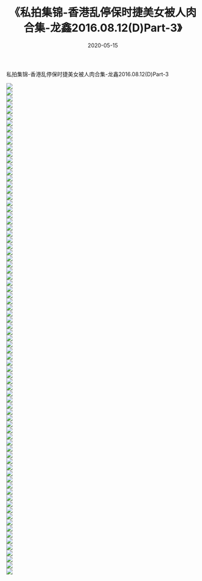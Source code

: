 ﻿---
layout: post
title:  《私拍集锦-香港乱停保时捷美女被人肉合集-龙鑫2016.08.12(D)Part-3》
date:   2020-05-15
img: http://imgx.orgx.ga/漏D/网络美图/2020/私拍集锦-香港乱停保时捷美女被人肉合集-龙鑫2016.08.12(D)Part-3/000.jpg
categories: [美女, 清纯, 唯美]
---

私拍集锦-香港乱停保时捷美女被人肉合集-龙鑫2016.08.12(D)Part-3

  ![](http://imgx.orgx.ga/漏D/网络美图/2020/私拍集锦-香港乱停保时捷美女被人肉合集-龙鑫2016.08.12(D)Part-3/001.jpg) <br> ![](http://imgx.orgx.ga/漏D/网络美图/2020/私拍集锦-香港乱停保时捷美女被人肉合集-龙鑫2016.08.12(D)Part-3/002.jpg) <br> ![](http://imgx.orgx.ga/漏D/网络美图/2020/私拍集锦-香港乱停保时捷美女被人肉合集-龙鑫2016.08.12(D)Part-3/003.jpg) <br> ![](http://imgx.orgx.ga/漏D/网络美图/2020/私拍集锦-香港乱停保时捷美女被人肉合集-龙鑫2016.08.12(D)Part-3/004.jpg) <br> ![](http://imgx.orgx.ga/漏D/网络美图/2020/私拍集锦-香港乱停保时捷美女被人肉合集-龙鑫2016.08.12(D)Part-3/005.jpg) <br> ![](http://imgx.orgx.ga/漏D/网络美图/2020/私拍集锦-香港乱停保时捷美女被人肉合集-龙鑫2016.08.12(D)Part-3/006.jpg) <br> ![](http://imgx.orgx.ga/漏D/网络美图/2020/私拍集锦-香港乱停保时捷美女被人肉合集-龙鑫2016.08.12(D)Part-3/007.jpg) <br> ![](http://imgx.orgx.ga/漏D/网络美图/2020/私拍集锦-香港乱停保时捷美女被人肉合集-龙鑫2016.08.12(D)Part-3/008.jpg) <br> ![](http://imgx.orgx.ga/漏D/网络美图/2020/私拍集锦-香港乱停保时捷美女被人肉合集-龙鑫2016.08.12(D)Part-3/009.jpg) <br> ![](http://imgx.orgx.ga/漏D/网络美图/2020/私拍集锦-香港乱停保时捷美女被人肉合集-龙鑫2016.08.12(D)Part-3/010.jpg) <br> ![](http://imgx.orgx.ga/漏D/网络美图/2020/私拍集锦-香港乱停保时捷美女被人肉合集-龙鑫2016.08.12(D)Part-3/011.jpg) <br> ![](http://imgx.orgx.ga/漏D/网络美图/2020/私拍集锦-香港乱停保时捷美女被人肉合集-龙鑫2016.08.12(D)Part-3/012.jpg) <br> ![](http://imgx.orgx.ga/漏D/网络美图/2020/私拍集锦-香港乱停保时捷美女被人肉合集-龙鑫2016.08.12(D)Part-3/013.jpg) <br> ![](http://imgx.orgx.ga/漏D/网络美图/2020/私拍集锦-香港乱停保时捷美女被人肉合集-龙鑫2016.08.12(D)Part-3/014.jpg) <br> ![](http://imgx.orgx.ga/漏D/网络美图/2020/私拍集锦-香港乱停保时捷美女被人肉合集-龙鑫2016.08.12(D)Part-3/015.jpg) <br> ![](http://imgx.orgx.ga/漏D/网络美图/2020/私拍集锦-香港乱停保时捷美女被人肉合集-龙鑫2016.08.12(D)Part-3/016.jpg) <br> ![](http://imgx.orgx.ga/漏D/网络美图/2020/私拍集锦-香港乱停保时捷美女被人肉合集-龙鑫2016.08.12(D)Part-3/017.jpg) <br> ![](http://imgx.orgx.ga/漏D/网络美图/2020/私拍集锦-香港乱停保时捷美女被人肉合集-龙鑫2016.08.12(D)Part-3/018.jpg) <br> ![](http://imgx.orgx.ga/漏D/网络美图/2020/私拍集锦-香港乱停保时捷美女被人肉合集-龙鑫2016.08.12(D)Part-3/019.jpg) <br> ![](http://imgx.orgx.ga/漏D/网络美图/2020/私拍集锦-香港乱停保时捷美女被人肉合集-龙鑫2016.08.12(D)Part-3/020.jpg) <br> ![](http://imgx.orgx.ga/漏D/网络美图/2020/私拍集锦-香港乱停保时捷美女被人肉合集-龙鑫2016.08.12(D)Part-3/021.jpg) <br> ![](http://imgx.orgx.ga/漏D/网络美图/2020/私拍集锦-香港乱停保时捷美女被人肉合集-龙鑫2016.08.12(D)Part-3/022.jpg) <br> ![](http://imgx.orgx.ga/漏D/网络美图/2020/私拍集锦-香港乱停保时捷美女被人肉合集-龙鑫2016.08.12(D)Part-3/023.jpg) <br> ![](http://imgx.orgx.ga/漏D/网络美图/2020/私拍集锦-香港乱停保时捷美女被人肉合集-龙鑫2016.08.12(D)Part-3/024.jpg) <br> ![](http://imgx.orgx.ga/漏D/网络美图/2020/私拍集锦-香港乱停保时捷美女被人肉合集-龙鑫2016.08.12(D)Part-3/025.jpg) <br> ![](http://imgx.orgx.ga/漏D/网络美图/2020/私拍集锦-香港乱停保时捷美女被人肉合集-龙鑫2016.08.12(D)Part-3/026.jpg) <br> ![](http://imgx.orgx.ga/漏D/网络美图/2020/私拍集锦-香港乱停保时捷美女被人肉合集-龙鑫2016.08.12(D)Part-3/027.jpg) <br> ![](http://imgx.orgx.ga/漏D/网络美图/2020/私拍集锦-香港乱停保时捷美女被人肉合集-龙鑫2016.08.12(D)Part-3/028.jpg) <br> ![](http://imgx.orgx.ga/漏D/网络美图/2020/私拍集锦-香港乱停保时捷美女被人肉合集-龙鑫2016.08.12(D)Part-3/029.jpg) <br> ![](http://imgx.orgx.ga/漏D/网络美图/2020/私拍集锦-香港乱停保时捷美女被人肉合集-龙鑫2016.08.12(D)Part-3/030.jpg) <br> ![](http://imgx.orgx.ga/漏D/网络美图/2020/私拍集锦-香港乱停保时捷美女被人肉合集-龙鑫2016.08.12(D)Part-3/031.jpg) <br> ![](http://imgx.orgx.ga/漏D/网络美图/2020/私拍集锦-香港乱停保时捷美女被人肉合集-龙鑫2016.08.12(D)Part-3/032.jpg) <br> ![](http://imgx.orgx.ga/漏D/网络美图/2020/私拍集锦-香港乱停保时捷美女被人肉合集-龙鑫2016.08.12(D)Part-3/033.jpg) <br> ![](http://imgx.orgx.ga/漏D/网络美图/2020/私拍集锦-香港乱停保时捷美女被人肉合集-龙鑫2016.08.12(D)Part-3/034.jpg) <br> ![](http://imgx.orgx.ga/漏D/网络美图/2020/私拍集锦-香港乱停保时捷美女被人肉合集-龙鑫2016.08.12(D)Part-3/035.jpg) <br> ![](http://imgx.orgx.ga/漏D/网络美图/2020/私拍集锦-香港乱停保时捷美女被人肉合集-龙鑫2016.08.12(D)Part-3/036.jpg) <br> ![](http://imgx.orgx.ga/漏D/网络美图/2020/私拍集锦-香港乱停保时捷美女被人肉合集-龙鑫2016.08.12(D)Part-3/037.jpg) <br> ![](http://imgx.orgx.ga/漏D/网络美图/2020/私拍集锦-香港乱停保时捷美女被人肉合集-龙鑫2016.08.12(D)Part-3/038.jpg) <br> ![](http://imgx.orgx.ga/漏D/网络美图/2020/私拍集锦-香港乱停保时捷美女被人肉合集-龙鑫2016.08.12(D)Part-3/039.jpg) <br> ![](http://imgx.orgx.ga/漏D/网络美图/2020/私拍集锦-香港乱停保时捷美女被人肉合集-龙鑫2016.08.12(D)Part-3/040.jpg) <br> ![](http://imgx.orgx.ga/漏D/网络美图/2020/私拍集锦-香港乱停保时捷美女被人肉合集-龙鑫2016.08.12(D)Part-3/041.jpg) <br> ![](http://imgx.orgx.ga/漏D/网络美图/2020/私拍集锦-香港乱停保时捷美女被人肉合集-龙鑫2016.08.12(D)Part-3/042.jpg) <br> ![](http://imgx.orgx.ga/漏D/网络美图/2020/私拍集锦-香港乱停保时捷美女被人肉合集-龙鑫2016.08.12(D)Part-3/043.jpg) <br> ![](http://imgx.orgx.ga/漏D/网络美图/2020/私拍集锦-香港乱停保时捷美女被人肉合集-龙鑫2016.08.12(D)Part-3/044.jpg) <br> ![](http://imgx.orgx.ga/漏D/网络美图/2020/私拍集锦-香港乱停保时捷美女被人肉合集-龙鑫2016.08.12(D)Part-3/045.jpg) <br> ![](http://imgx.orgx.ga/漏D/网络美图/2020/私拍集锦-香港乱停保时捷美女被人肉合集-龙鑫2016.08.12(D)Part-3/046.jpg) <br> ![](http://imgx.orgx.ga/漏D/网络美图/2020/私拍集锦-香港乱停保时捷美女被人肉合集-龙鑫2016.08.12(D)Part-3/047.jpg) <br> ![](http://imgx.orgx.ga/漏D/网络美图/2020/私拍集锦-香港乱停保时捷美女被人肉合集-龙鑫2016.08.12(D)Part-3/048.jpg) <br> ![](http://imgx.orgx.ga/漏D/网络美图/2020/私拍集锦-香港乱停保时捷美女被人肉合集-龙鑫2016.08.12(D)Part-3/049.jpg) <br> ![](http://imgx.orgx.ga/漏D/网络美图/2020/私拍集锦-香港乱停保时捷美女被人肉合集-龙鑫2016.08.12(D)Part-3/050.jpg) <br> ![](http://imgx.orgx.ga/漏D/网络美图/2020/私拍集锦-香港乱停保时捷美女被人肉合集-龙鑫2016.08.12(D)Part-3/051.jpg) <br> ![](http://imgx.orgx.ga/漏D/网络美图/2020/私拍集锦-香港乱停保时捷美女被人肉合集-龙鑫2016.08.12(D)Part-3/052.jpg) <br> ![](http://imgx.orgx.ga/漏D/网络美图/2020/私拍集锦-香港乱停保时捷美女被人肉合集-龙鑫2016.08.12(D)Part-3/053.jpg) <br> ![](http://imgx.orgx.ga/漏D/网络美图/2020/私拍集锦-香港乱停保时捷美女被人肉合集-龙鑫2016.08.12(D)Part-3/054.jpg) <br> ![](http://imgx.orgx.ga/漏D/网络美图/2020/私拍集锦-香港乱停保时捷美女被人肉合集-龙鑫2016.08.12(D)Part-3/055.jpg) <br> ![](http://imgx.orgx.ga/漏D/网络美图/2020/私拍集锦-香港乱停保时捷美女被人肉合集-龙鑫2016.08.12(D)Part-3/056.jpg) <br> ![](http://imgx.orgx.ga/漏D/网络美图/2020/私拍集锦-香港乱停保时捷美女被人肉合集-龙鑫2016.08.12(D)Part-3/057.jpg) <br> ![](http://imgx.orgx.ga/漏D/网络美图/2020/私拍集锦-香港乱停保时捷美女被人肉合集-龙鑫2016.08.12(D)Part-3/058.jpg) <br> ![](http://imgx.orgx.ga/漏D/网络美图/2020/私拍集锦-香港乱停保时捷美女被人肉合集-龙鑫2016.08.12(D)Part-3/059.jpg) <br> ![](http://imgx.orgx.ga/漏D/网络美图/2020/私拍集锦-香港乱停保时捷美女被人肉合集-龙鑫2016.08.12(D)Part-3/060.jpg) <br> ![](http://imgx.orgx.ga/漏D/网络美图/2020/私拍集锦-香港乱停保时捷美女被人肉合集-龙鑫2016.08.12(D)Part-3/061.jpg) <br> ![](http://imgx.orgx.ga/漏D/网络美图/2020/私拍集锦-香港乱停保时捷美女被人肉合集-龙鑫2016.08.12(D)Part-3/062.jpg) <br> ![](http://imgx.orgx.ga/漏D/网络美图/2020/私拍集锦-香港乱停保时捷美女被人肉合集-龙鑫2016.08.12(D)Part-3/063.jpg) <br> ![](http://imgx.orgx.ga/漏D/网络美图/2020/私拍集锦-香港乱停保时捷美女被人肉合集-龙鑫2016.08.12(D)Part-3/064.jpg) <br> ![](http://imgx.orgx.ga/漏D/网络美图/2020/私拍集锦-香港乱停保时捷美女被人肉合集-龙鑫2016.08.12(D)Part-3/065.jpg) <br> ![](http://imgx.orgx.ga/漏D/网络美图/2020/私拍集锦-香港乱停保时捷美女被人肉合集-龙鑫2016.08.12(D)Part-3/066.jpg) <br> ![](http://imgx.orgx.ga/漏D/网络美图/2020/私拍集锦-香港乱停保时捷美女被人肉合集-龙鑫2016.08.12(D)Part-3/067.jpg) <br> ![](http://imgx.orgx.ga/漏D/网络美图/2020/私拍集锦-香港乱停保时捷美女被人肉合集-龙鑫2016.08.12(D)Part-3/068.jpg) <br> ![](http://imgx.orgx.ga/漏D/网络美图/2020/私拍集锦-香港乱停保时捷美女被人肉合集-龙鑫2016.08.12(D)Part-3/069.jpg) <br> ![](http://imgx.orgx.ga/漏D/网络美图/2020/私拍集锦-香港乱停保时捷美女被人肉合集-龙鑫2016.08.12(D)Part-3/070.jpg) <br> ![](http://imgx.orgx.ga/漏D/网络美图/2020/私拍集锦-香港乱停保时捷美女被人肉合集-龙鑫2016.08.12(D)Part-3/071.jpg) <br> ![](http://imgx.orgx.ga/漏D/网络美图/2020/私拍集锦-香港乱停保时捷美女被人肉合集-龙鑫2016.08.12(D)Part-3/072.jpg) <br> ![](http://imgx.orgx.ga/漏D/网络美图/2020/私拍集锦-香港乱停保时捷美女被人肉合集-龙鑫2016.08.12(D)Part-3/073.jpg) <br> ![](http://imgx.orgx.ga/漏D/网络美图/2020/私拍集锦-香港乱停保时捷美女被人肉合集-龙鑫2016.08.12(D)Part-3/074.jpg) <br> ![](http://imgx.orgx.ga/漏D/网络美图/2020/私拍集锦-香港乱停保时捷美女被人肉合集-龙鑫2016.08.12(D)Part-3/075.jpg) <br> ![](http://imgx.orgx.ga/漏D/网络美图/2020/私拍集锦-香港乱停保时捷美女被人肉合集-龙鑫2016.08.12(D)Part-3/076.jpg) <br> ![](http://imgx.orgx.ga/漏D/网络美图/2020/私拍集锦-香港乱停保时捷美女被人肉合集-龙鑫2016.08.12(D)Part-3/077.jpg) <br> ![](http://imgx.orgx.ga/漏D/网络美图/2020/私拍集锦-香港乱停保时捷美女被人肉合集-龙鑫2016.08.12(D)Part-3/078.jpg) <br> ![](http://imgx.orgx.ga/漏D/网络美图/2020/私拍集锦-香港乱停保时捷美女被人肉合集-龙鑫2016.08.12(D)Part-3/079.jpg) <br> ![](http://imgx.orgx.ga/漏D/网络美图/2020/私拍集锦-香港乱停保时捷美女被人肉合集-龙鑫2016.08.12(D)Part-3/080.jpg) <br>